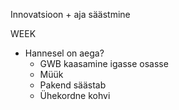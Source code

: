 Innovatsioon + aja säästmine

WEEK
* Hannesel on aega?
    * GWB kaasamine igasse osasse
    * Müük
    * Pakend säästab
    * Ühekordne kohvi

